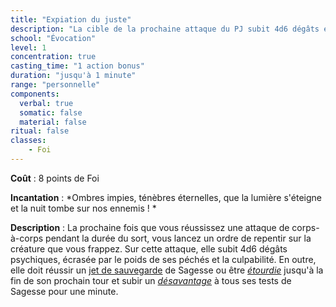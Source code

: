 ```yaml
---
title: "Expiation du juste"
description: "La cible de la prochaine attaque du PJ subit 4d6 dégâts et est <em>étourdie</em>."
school: "Évocation"
level: 1
concentration: true
casting_time: "1 action bonus"
duration: "jusqu'à 1 minute"
range: "personnelle"
components:
  verbal: true
  somatic: false
  material: false
ritual: false
classes:
    - Foi
---
```

**Coût** : 8 points de Foi  

**Incantation** : *Ombres impies, ténèbres éternelles, que la lumière s'éteigne et la nuit tombe sur nos ennemis ! *    

**Description** : La prochaine fois que vous réussissez une attaque de corps-à-corps pendant la durée du sort, vous lancez un ordre de repentir sur la créature que vous frappez. Sur cette attaque, elle subit 4d6 dégâts psychiques, écrasée par le poids de ses péchés et la culpabilité. En outre, elle doit réussir un [jet de sauvegarde](/utiliser-les-caracteristiques/#jets-de-sauvegarde) de Sagesse ou être [_étourdie_](/gerer-la-sante-du-personnage/#etourdi) jusqu'à la fin de son prochain tour et subir un [_désavantage_](/utiliser-les-caracteristiques/#avantage-et-desavantage) à tous ses tests de Sagesse pour une minute.
